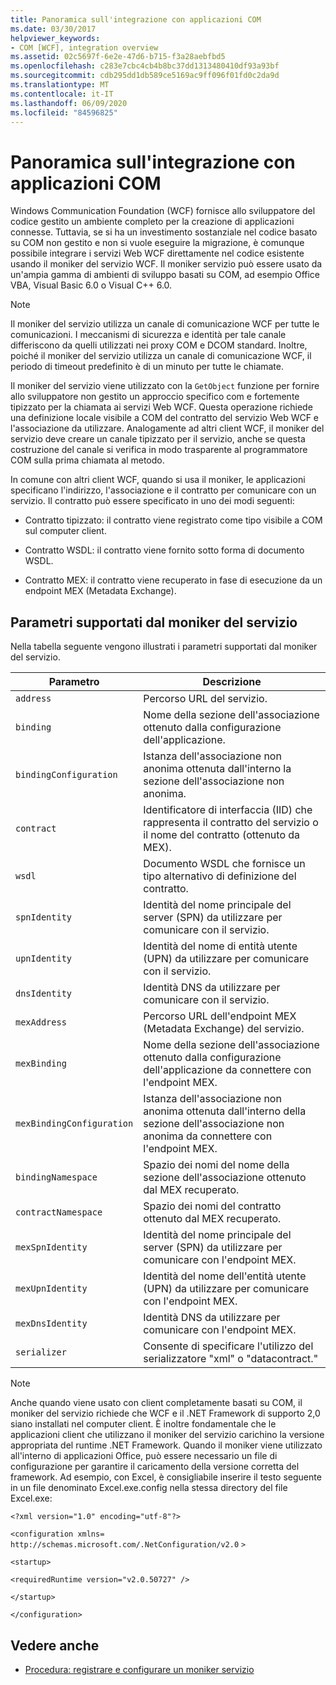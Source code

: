 ```yaml
---
title: Panoramica sull'integrazione con applicazioni COM
ms.date: 03/30/2017
helpviewer_keywords:
- COM [WCF], integration overview
ms.assetid: 02c5697f-6e2e-47d6-b715-f3a28aebfbd5
ms.openlocfilehash: c283e7cbc4cb4b8bc37dd1313480410df93a93bf
ms.sourcegitcommit: cdb295dd1db589ce5169ac9ff096f01fd0c2da9d
ms.translationtype: MT
ms.contentlocale: it-IT
ms.lasthandoff: 06/09/2020
ms.locfileid: "84596825"
---
```

# <a name="integrating-with-com-applications-overview"></a>Panoramica sull'integrazione con applicazioni COM

Windows Communication Foundation (WCF) fornisce allo sviluppatore del codice gestito un ambiente completo per la creazione di applicazioni connesse. Tuttavia, se si ha un investimento sostanziale nel codice basato su COM non gestito e non si vuole eseguire la migrazione, è comunque possibile integrare i servizi Web WCF direttamente nel codice esistente usando il moniker del servizio WCF. Il moniker servizio può essere usato da un'ampia gamma di ambienti di sviluppo basati su COM, ad esempio Office VBA, Visual Basic 6.0 o Visual C++ 6.0.

> [!NOTE]
> Il moniker del servizio utilizza un canale di comunicazione WCF per tutte le comunicazioni. I meccanismi di sicurezza e identità per tale canale differiscono da quelli utilizzati nei proxy COM e DCOM standard. Inoltre, poiché il moniker del servizio utilizza un canale di comunicazione WCF, il periodo di timeout predefinito è di un minuto per tutte le chiamate.

Il moniker del servizio viene utilizzato con la `GetObject` funzione per fornire allo sviluppatore non gestito un approccio specifico com e fortemente tipizzato per la chiamata ai servizi Web WCF. Questa operazione richiede una definizione locale visibile a COM del contratto del servizio Web WCF e l'associazione da utilizzare. Analogamente ad altri client WCF, il moniker del servizio deve creare un canale tipizzato per il servizio, anche se questa costruzione del canale si verifica in modo trasparente al programmatore COM sulla prima chiamata al metodo.

In comune con altri client WCF, quando si usa il moniker, le applicazioni specificano l'indirizzo, l'associazione e il contratto per comunicare con un servizio. Il contratto può essere specificato in uno dei modi seguenti:

- Contratto tipizzato: il contratto viene registrato come tipo visibile a COM sul computer client.

- Contratto WSDL: il contratto viene fornito sotto forma di documento WSDL.

- Contratto MEX: il contratto viene recuperato in fase di esecuzione da un endpoint MEX (Metadata Exchange).

## <a name="parameters-supported-by-the-service-moniker"></a>Parametri supportati dal moniker del servizio

Nella tabella seguente vengono illustrati i parametri supportati dal moniker del servizio.

|Parametro|Descrizione|
|---------------|-----------------|
|`address`|Percorso URL del servizio.|
|`binding`|Nome della sezione dell'associazione ottenuto dalla configurazione dell'applicazione.|
|`bindingConfiguration`|Istanza dell'associazione non anonima ottenuta dall'interno la sezione dell'associazione non anonima.|
|`contract`|Identificatore di interfaccia (IID) che rappresenta il contratto del servizio o il nome del contratto (ottenuto da MEX).|
|`wsdl`|Documento WSDL che fornisce un tipo alternativo di definizione del contratto.|
|`spnIdentity`|Identità del nome principale del server (SPN) da utilizzare per comunicare con il servizio.|
|`upnIdentity`|Identità del nome di entità utente (UPN) da utilizzare per comunicare con il servizio.|
|`dnsIdentity`|Identità DNS da utilizzare per comunicare con il servizio.|
|`mexAddress`|Percorso URL dell'endpoint MEX (Metadata Exchange) del servizio.|
|`mexBinding`|Nome della sezione dell'associazione ottenuto dalla configurazione dell'applicazione da connettere con l'endpoint MEX.|
|`mexBindingConfiguration`|Istanza dell'associazione non anonima ottenuta dall'interno della sezione dell'associazione non anonima da connettere con l'endpoint MEX.|
|`bindingNamespace`|Spazio dei nomi del nome della sezione dell'associazione ottenuto dal MEX recuperato.|
|`contractNamespace`|Spazio dei nomi del contratto ottenuto dal MEX recuperato.|
|`mexSpnIdentity`|Identità del nome principale del server (SPN) da utilizzare per comunicare con l'endpoint MEX.|
|`mexUpnIdentity`|Identità del nome dell'entità utente (UPN) da utilizzare per comunicare con l'endpoint MEX.|
|`mexDnsIdentity`|Identità DNS da utilizzare per comunicare con l'endpoint MEX.|
|`serializer`|Consente di specificare l'utilizzo del serializzatore "xml" o "datacontract."|

> [!NOTE]
> Anche quando viene usato con client completamente basati su COM, il moniker del servizio richiede che WCF e il .NET Framework di supporto 2,0 siano installati nel computer client. È inoltre fondamentale che le applicazioni client che utilizzano il moniker del servizio carichino la versione appropriata del runtime .NET Framework. Quando il moniker viene utilizzato all'interno di applicazioni Office, può essere necessario un file di configurazione per garantire il caricamento della versione corretta del framework. Ad esempio, con Excel, è consigliabile inserire il testo seguente in un file denominato Excel.exe.config nella stessa directory del file Excel.exe:
>
> `<?xml version="1.0" encoding="utf-8"?>`
>
> `<configuration xmlns=` `http://schemas.microsoft.com/.NetConfiguration/v2.0` `>`
>
> `<startup>`
>
> `<requiredRuntime version="v2.0.50727" />`
>
> `</startup>`
>
> `</configuration>`

## <a name="see-also"></a>Vedere anche

- [Procedura: registrare e configurare un moniker servizio](how-to-register-and-configure-a-service-moniker.md)
